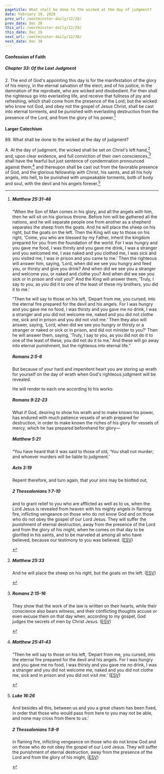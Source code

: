 ```yaml
---
pagetitle: What shall be done to the wicked at the day of judgment?
date: February 19, 2020
prev_url: /westminster-daily/12/28/
prev_date: Dec 28
this_url: /westminster-daily/12/29/
this_date: Dec 29
next_url: /westminster-daily/12/30/
next_date: Dec 30
---
```


#### Confession of Faith

##### Chapter 33: Of the Last Judgment

2\. The end of God's appointing this day is for the manifestation of the glory of his mercy, in the eternal salvation of the elect; and of his justice, in the damnation of the reprobate, who are wicked and disobedient. For then shall the righteous go into everlasting life, and receive that fullness of joy and refreshing, which shall come from the presence of the Lord; but the wicked who know not God, and obey not the gospel of Jesus Christ, shall be cast into eternal torments, and be punished with everlasting destruction from the presence of the Lord, and from the glory of his power.[^fnref:wcf1]

[^fnref:wcf1]: <div class="esv"><h5>Matthew 25:31-46</h5> <div class="esv-text"> <p id="p40025031.04-1"><span class="woc">&#8220;When the Son of Man comes in his glory, and all the angels with him, then he will sit on his glorious throne.</span> <span class="woc">Before him will be gathered all the nations, and he will separate people one from another as a shepherd separates the sheep from the goats.</span> <span class="woc">And he will place the sheep on his right, but the goats on the left.</span> <span class="woc">Then the King will say to those on his right, &#8216;Come, you who are blessed by my Father, inherit the kingdom prepared for you from the foundation of the world.</span> <span class="woc">For I was hungry and you gave me food, I was thirsty and you gave me drink, I was a stranger and you welcomed me,</span> <span class="woc">I was naked and you clothed me, I was sick and you visited me, I was in prison and you came to me.&#8217;</span> <span class="woc">Then the righteous will answer him, saying, &#8216;Lord, when did we see you hungry and feed you, or thirsty and give you drink?</span> <span class="woc">And when did we see you a stranger and welcome you, or naked and clothe you?</span> <span class="woc">And when did we see you sick or in prison and visit you?&#8217;</span> <span class="woc">And the King will answer them, &#8216;Truly, I say to you, as you did it to one of the least of these my brothers, you did it to me.&#8217;</span></p>  <p id="p40025041.01-1"><span class="woc">&#8220;Then he will say to those on his left, &#8216;Depart from me, you cursed, into the eternal fire prepared for the devil and his angels.</span> <span class="woc">For I was hungry and you gave me no food, I was thirsty and you gave me no drink,</span> <span class="woc">I was a stranger and you did not welcome me, naked and you did not clothe me, sick and in prison and you did not visit me.&#8217;</span> <span class="woc">Then they also will answer, saying, &#8216;Lord, when did we see you hungry or thirsty or a stranger or naked or sick or in prison, and did not minister to you?&#8217;</span> <span class="woc">Then he will answer them, saying, &#8216;Truly, I say to you, as you did not do it to one of the least of these, you did not do it to me.&#8217;</span> <span class="woc">And these will go away into eternal punishment, but the righteous into eternal life.&#8221;</span></p> </div><h5>Romans 2:5-6</h5> <div class="esv-text"><p id="p45002005.01-2">But because of your hard and impenitent heart you are storing up wrath for yourself on the day of wrath when God's righteous judgment will be revealed.</p>  <p id="p45002006.01-2">He will render to each one according to his works:</p> </div><h5>Romans 9:22-23</h5> <div class="esv-text"><p id="p45009022.01-3">What if God, desiring to show his wrath and to make known his power, has endured with much patience vessels of wrath prepared for destruction, in order to make known the riches of his glory for vessels of mercy, which he has prepared beforehand for glory&#8212;</p> </div><h5>Matthew 5:21</h5> <div class="esv-text"> <p id="p40005021.02-4"><span class="woc">&#8220;You have heard that it was said to those of old, &#8216;You shall not murder; and whoever murders will be liable to judgment.&#8217;</span></p> </div><h5>Acts 3:19</h5> <div class="esv-text"><p id="p44003019.01-5">Repent therefore, and turn again, that your sins may be blotted out,</p> </div><h5>2 Thessalonians 1:7-10</h5> <div class="esv-text"><p id="p53001007.01-6">and to grant relief to you who are afflicted as well as to us, when the Lord Jesus is revealed from heaven with his mighty angels in flaming fire, inflicting vengeance on those who do not know God and on those who do not obey the gospel of our Lord Jesus. They will suffer the punishment of eternal destruction, away from the presence of the Lord and from the glory of his might, when he comes on that day to be glorified in his saints, and to be marveled at among all who have believed, because our testimony to you was believed.  (<a href="http://www.esv.org" class="copyright">ESV</a>)</p> </div> </div>


#### Larger Catechism

89\. What shall be done to the wicked at the day of judgment?

A. At the day of judgment, the wicked shall be set on Christ's left hand,[^fnref:wlc1] and, upon clear evidence, and full conviction of their own consciences,[^fnref:wlc2] shall have the fearful but just sentence of condemnation pronounced against them;[^fnref:wlc3] and thereupon shall be cast out from the favorable presence of God, and the glorious fellowship with Christ, his saints, and all his holy angels, into hell, to be punished with unspeakable torments, both of body and soul, with the devil and his angels forever.[^fnref:wlc4]


[^fnref:wlc1]: <div class="esv"><h5>Matthew 25:33</h5> <div class="esv-text"><p id="p40025033.01-1"><span class="woc">And he will place the sheep on his right, but the goats on the left.</span>  (<a href="http://www.esv.org" class="copyright">ESV</a>)</p> </div> </div>

[^fnref:wlc2]: <div class="esv"><h5>Romans 2:15-16</h5> <div class="esv-text"><p id="p45002015.01-1">They show that the work of the law is written on their hearts, while their conscience also bears witness, and their conflicting thoughts accuse or even excuse them on that day when, according to my gospel, God judges the secrets of men by Christ Jesus.  (<a href="http://www.esv.org" class="copyright">ESV</a>)</p> </div> </div>

[^fnref:wlc3]: <div class="esv"><h5>Matthew 25:41-43</h5> <div class="esv-text"><p id="p40025041.01-1"><span class="woc">&#8220;Then he will say to those on his left, &#8216;Depart from me, you cursed, into the eternal fire prepared for the devil and his angels.</span> <span class="woc">For I was hungry and you gave me no food, I was thirsty and you gave me no drink,</span> <span class="woc">I was a stranger and you did not welcome me, naked and you did not clothe me, sick and in prison and you did not visit me.&#8217;</span>  (<a href="http://www.esv.org" class="copyright">ESV</a>)</p> </div> </div>

[^fnref:wlc4]: <div class="esv"><h5>Luke 16:26</h5> <div class="esv-text"><p id="p42016026.01-1"><span class="woc">And besides all this, between us and you a great chasm has been fixed, in order that those who would pass from here to you may not be able, and none may cross from there to us.&#8217;</span></p> </div><h5>2 Thessalonians 1:8-9</h5> <div class="esv-text"><p id="p53001008.01-2">in flaming fire, inflicting vengeance on those who do not know God and on those who do not obey the gospel of our Lord Jesus. They will suffer the punishment of eternal destruction, away from the presence of the Lord and from the glory of his might,  (<a href="http://www.esv.org" class="copyright">ESV</a>)</p> </div> </div>

